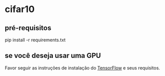 # cifar10

## pré-requisitos

pip install -r requirements.txt

## se você deseja usar uma GPU

Favor seguir as instruções de instalação do [TensorFlow](https://www.tensorflow.org/install/pip) e seus requisitos.